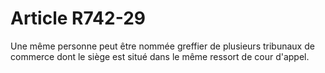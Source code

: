 # Article R742-29

Une même personne peut être nommée greffier de plusieurs tribunaux de commerce dont le siège est situé dans le même ressort de cour d'appel.